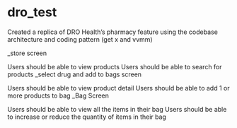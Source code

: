 # dro_test

Created a replica of DRO Health’s pharmacy feature using the codebase architecture and coding pattern (get x and vvmm)

_store screen

Users should be able to view products
Users should be able to search for products
_select drug and add to bags screen

Users should be able to view product detail
Users should be able to add 1 or more products to bag
_Bag Screen

Users should be able to view all the items in their bag
Users should be able to increase or reduce the quantity of items in their bag
